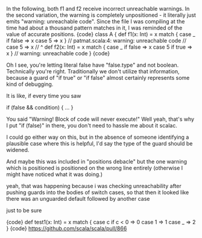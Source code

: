 In the following, both f1 and f2 receive incorrect unreachable warnings.  In the second variation, the warning is completely unpositioned - it literally just emits "warning: unreachable code".  Since the file I was compiling at the time had about a thousand pattern matches in it, I was reminded of the value of accurate positions.
{code}
class A {
  def f1(x: Int) = x match {
    case _ if false => x
    case 5          => x
  }
  // patmat.scala:4: warning: unreachable code
  //     case 5          => x
  //                        ^
  def f2(x: Int) = x match {
    case _ if false => x
    case 5 if true  => x
  }
  // warning: unreachable code
}
{code}

Oh I see, you're letting literal false have "false.type" and not boolean.  Technically you're right.  Traditionally we don't utilize that information, because a guard of "if true" or "if false" almost certainly represents some kind of debugging.

It is like, if every time you saw

  if (false && condition) { ... }

You said "Warning! Block of code will never execute!" Well yeah, that's why I put "if (false)" in there, you don't need to hassle me about it scalac.

I could go either way on this, but in the absence of someone identifying a plausible case where this is helpful, I'd say the type of the guard should be widened.

And maybe this was included in "positions debacle" but the one warning which is positioned is positioned on the wrong line entirely (otherwise I might have noticed what it was doing.)

yeah, that was happening because i was checking unreachability after pushing guards into the bodies of switch cases, so that then it looked like there was an unguarded default followed by another case

just to be sure

{code}
def test1(x: Int) = x match {
  case c if c < 0 => 0
  case 1          => 1
  case _          => 2
}
{code}
https://github.com/scala/scala/pull/866
